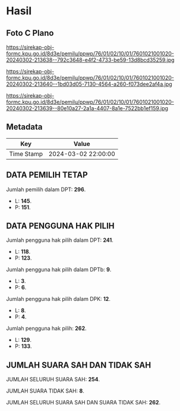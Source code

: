 # Hasil

## Foto C Plano

https://sirekap-obj-formc.kpu.go.id/8d3e/pemilu/ppwp/76/01/02/10/01/7601021001020-20240302-213638--792c3648-e4f2-4733-be59-13d8bcd35259.jpg

https://sirekap-obj-formc.kpu.go.id/8d3e/pemilu/ppwp/76/01/02/10/01/7601021001020-20240302-213640--1bd03d05-7130-4564-a260-f073dee2af4a.jpg

https://sirekap-obj-formc.kpu.go.id/8d3e/pemilu/ppwp/76/01/02/10/01/7601021001020-20240302-213639--80e10a27-2a1a-4407-8a1e-7522bb1ef159.jpg


## Metadata

| Key        | Value               |
| ---------- | ------------------- |
| Time Stamp | 2024-03-02 22:00:00 |


## DATA PEMILIH TETAP

Jumlah pemilih dalam DPT: **296**.
 * L: **145**.
 * P: **151**.

## DATA PENGGUNA HAK PILIH

Jumlah pengguna hak pilih dalam DPT: **241**.
 * L: **118**.
 * P: **123**.

Jumlah pengguna hak pilih dalam DPTb: **9**.
 * L: **3**.
 * P: **6**.

Jumlah pengguna hak pilih dalam DPK: **12**.
 * L: **8**.
 * P: **4**.

Jumlah pengguna hak pilih: **262**.
 * L: **129**.
 * P: **133**.

## JUMLAH SUARA SAH DAN TIDAK SAH

JUMLAH SELURUH SUARA SAH: **254**.

JUMLAH SUARA TIDAK SAH: **8**.

JUMLAH SELURUH SUARA SAH DAN SUARA TIDAK SAH: **262**.


